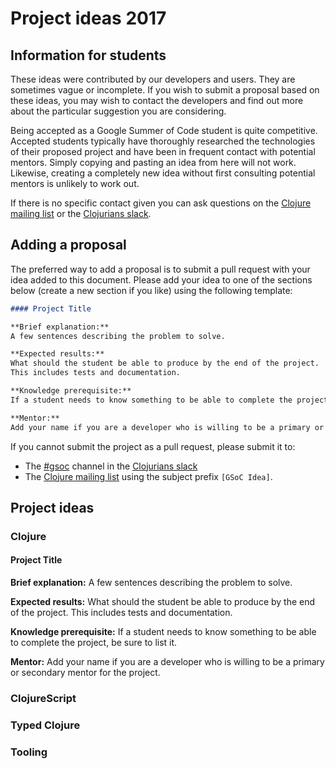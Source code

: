 # Project ideas 2017

## Information for students

These ideas were contributed by our developers and users.
They are sometimes vague or incomplete.
If you wish to submit a proposal based on these ideas, you may wish to contact the developers and find out more about the particular suggestion you are considering.

Being accepted as a Google Summer of Code student is quite competitive.
Accepted students typically have thoroughly researched the technologies of their proposed project and have been in frequent contact with potential mentors.
Simply copying and pasting an idea from here will not work.
Likewise, creating a completely new idea without first consulting potential mentors is unlikely to work out.

If there is no specific contact given you can ask questions on the [Clojure mailing list](http://groups.google.com/group/clojure) or the [Clojurians slack](http://clojurians.net).

## Adding a proposal

The preferred way to add a proposal is to submit a pull request with your idea added to this document.
Please add your idea to one of the sections below (create a new section if you like) using the following template:

```markdown
#### Project Title

**Brief explanation:**
A few sentences describing the problem to solve.

**Expected results:**
What should the student be able to produce by the end of the project.
This includes tests and documentation.

**Knowledge prerequisite:**
If a student needs to know something to be able to complete the project, be sure to list it.

**Mentor:**
Add your name if you are a developer who is willing to be a primary or secondary mentor for the project.
```

If you cannot submit the project as a pull request, please submit it to:

* The [#gsoc](https://clojurians.slack.com/messages/gsoc/) channel in the [Clojurians slack](http://clojurians.net)
* The [Clojure mailing list](http://groups.google.com/group/clojure) using the subject prefix `[GSoC Idea]`.


## Project ideas

### Clojure

#### Project Title

**Brief explanation:**
A few sentences describing the problem to solve.

**Expected results:**
What should the student be able to produce by the end of the project.
This includes tests and documentation.

**Knowledge prerequisite:**
If a student needs to know something to be able to complete the project, be sure to list it.

**Mentor:**
Add your name if you are a developer who is willing to be a primary or secondary mentor for the project.


### ClojureScript

### Typed Clojure

### Tooling
